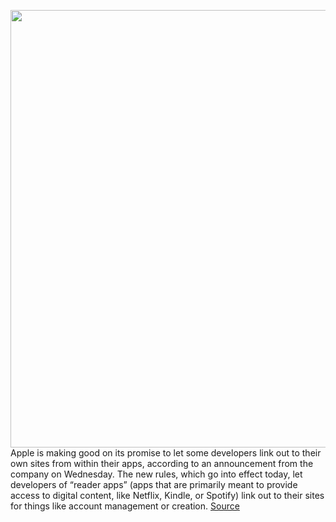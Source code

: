 <img src='https://cdn.vox-cdn.com/thumbor/ILZgQYetWWdHgJiMU02h8OTRphA=/0x0:2040x1360/1200x800/filters:focal(857x517:1183x843)/cdn.vox-cdn.com/uploads/chorus_image/image/70691231/acastro_180604_1777_apple_wwdc_0002.0.jpg' width='700px' /><br/>
Apple is making good on its promise to let some developers link out to their own sites from within their apps, according to an announcement from the company on Wednesday. The new rules, which go into effect today, let developers of “reader apps” (apps that are primarily meant to provide access to digital content, like Netflix, Kindle, or Spotify) link out to their sites for things like account management or creation.
<a href='https://www.theverge.com/2022/3/30/23003503/apple-reader-app-developer-external-link-guidelines-announced-entitlements'> Source <a/>